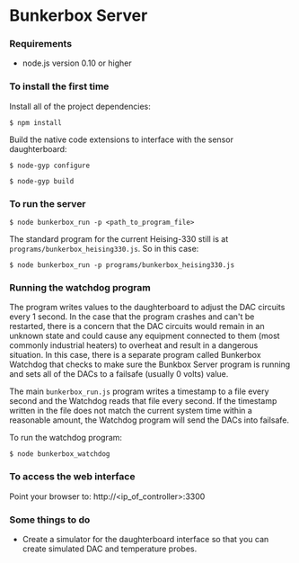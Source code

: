 # Bunkerbox Server

### Requirements

- node.js version 0.10 or higher

### To install the first time

Install all of the project dependencies:

`$ npm install`

Build the native code extensions to interface with the sensor daughterboard:

`$ node-gyp configure`

`$ node-gyp build`

### To run the server

`$ node bunkerbox_run -p <path_to_program_file>`

The standard program for the current Heising-330 still is at `programs/bunkerbox_heising330.js`. So in this case:

`$ node bunkerbox_run -p programs/bunkerbox_heising330.js`

### Running the watchdog program

The program writes values to the daughterboard to adjust the DAC circuits every 1 second. In the case that the program crashes and can't be restarted, there is a concern that the DAC circuits would remain in an unknown state and could cause any equipment connected to them (most commonly industrial heaters) to overheat and result in a dangerous situation. In this case, there is a separate program called Bunkerbox Watchdog that checks to make sure the Bunkbox Server program is running and sets all of the DACs to a failsafe (usually 0 volts) value.

The main `bunkerbox_run.js` program writes a timestamp to a file every second and the Watchdog reads that file every second. If the timestamp written in the file does not match the current system time within a reasonable amount, the Watchdog program will send the DACs into failsafe.

To run the watchdog program:

`$ node bunkerbox_watchdog`

### To access the web interface

Point your browser to: http://<ip_of_controller>:3300

### Some things to do

- Create a simulator for the daughterboard interface so that you can create simulated DAC and temperature probes.
